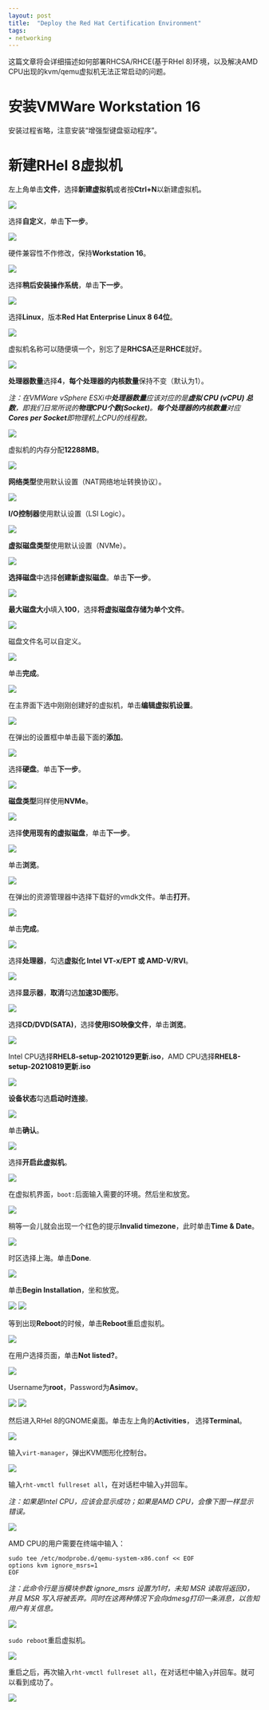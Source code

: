 ```yaml
---
layout: post
title:  "Deploy the Red Hat Certification Environment"
tags: 
- networking
---
```


这篇文章将会详细描述如何部署RHCSA/RHCE(基于RHel 8)环境，以及解决AMD CPU出现的kvm/qemu虚拟机无法正常启动的问题。

# 安装VMWare Workstation 16

安装过程省略，注意安装“增强型键盘驱动程序”。

# 新建RHel 8虚拟机

左上角单击**文件**，选择**新建虚拟机**或者按**Ctrl+N**以新建虚拟机。

![](http://icing.fun/img/post/2021/08/21/1.jpg)

选择**自定义**，单击**下一步**。

![](http://icing.fun/img/post/2021/08/21/2.jpg)

硬件兼容性不作修改，保持**Workstation 16**。

![](http://icing.fun/img/post/2021/08/21/3.jpg)

选择**稍后安装操作系统**，单击**下一步**。

![](http://icing.fun/img/post/2021/08/21/4.jpg)

选择**Linux**，版本**Red Hat Enterprise Linux 8 64位**。

![](http://icing.fun/img/post/2021/08/21/5.jpg)

虚拟机名称可以随便填一个，别忘了是**RHCSA**还是**RHCE**就好。

![](http://icing.fun/img/post/2021/08/21/6.jpg)

**处理器数量**选择**4**，**每个处理器的内核数量**保持不变（默认为1）。

*注：在VMWare vSphere ESXi中**处理器数量**应该对应的是**虚拟 CPU (vCPU)
总数**，即我们日常所说的**物理CPU个数(Socket)**。**每个处理器的内核数量**对应**Cores per Socket**即物理机上CPU的线程数。*

![](http://icing.fun/img/post/2021/08/21/7.jpg)

虚拟机的内存分配**12288MB**。

![](http://icing.fun/img/post/2021/08/21/8.jpg)

**网络类型**使用默认设置（NAT网络地址转换协议）。

![](http://icing.fun/img/post/2021/08/21/9.jpg)

**I/O控制器**使用默认设置（LSI Logic）。

![](http://icing.fun/img/post/2021/08/21/10.jpg)

**虚拟磁盘类型**使用默认设置（NVMe）。

![](http://icing.fun/img/post/2021/08/21/11.jpg)

**选择磁盘**中选择**创建新虚拟磁盘**。单击**下一步**。

![](http://icing.fun/img/post/2021/08/21/12.jpg)

**最大磁盘大小**填入**100**，选择**将虚拟磁盘存储为单个文件**。

![](http://icing.fun/img/post/2021/08/21/13.jpg)

磁盘文件名可以自定义。

![](http://icing.fun/img/post/2021/08/21/14.jpg)

单击**完成**。

![](http://icing.fun/img/post/2021/08/21/15.jpg)

在主界面下选中刚刚创建好的虚拟机，单击**编辑虚拟机设置**。

![](http://icing.fun/img/post/2021/08/21/16.jpg)

在弹出的设置框中单击最下面的**添加**。

![](http://icing.fun/img/post/2021/08/21/17.jpg)

选择**硬盘**。单击**下一步**。

![](http://icing.fun/img/post/2021/08/21/18.jpg)

**磁盘类型**同样使用**NVMe**。

![](http://icing.fun/img/post/2021/08/21/19.jpg)

选择**使用现有的虚拟磁盘**，单击**下一步**。

![](http://icing.fun/img/post/2021/08/21/20.jpg)

单击**浏览**。

![](http://icing.fun/img/post/2021/08/21/21.jpg)

在弹出的资源管理器中选择下载好的vmdk文件。单击**打开**。

![](http://icing.fun/img/post/2021/08/21/22.jpg)

单击**完成**。

![](http://icing.fun/img/post/2021/08/21/23.jpg)

选择**处理器**，勾选**虚拟化 Intel VT-x/EPT 或 AMD-V/RVI**。

![](http://icing.fun/img/post/2021/08/21/24.jpg)

选择**显示器**，**取消**勾选**加速3D图形**。

![](http://icing.fun/img/post/2021/08/21/25.jpg)

选择**CD/DVD(SATA)**，选择**使用ISO映像文件**，单击**浏览**。

![](http://icing.fun/img/post/2021/08/21/26.jpg)

Intel CPU选择**RHEL8-setup-20210129更新.iso**，AMD CPU选择**RHEL8-setup-20210819更新.iso**

![](http://icing.fun/img/post/2021/08/21/27.jpg)

**设备状态**勾选**启动时连接**。

![](http://icing.fun/img/post/2021/08/21/28.jpg)

单击**确认**。

![](http://icing.fun/img/post/2021/08/21/29.jpg)

选择**开启此虚拟机**。

![](http://icing.fun/img/post/2021/08/21/30.jpg)

在虚拟机界面，`boot:`后面输入需要的环境。然后坐和放宽。

![](http://icing.fun/img/post/2021/08/21/31.jpg)

稍等一会儿就会出现一个红色的提示**Invalid timezone**，此时单击**Time & Date**。

![](http://icing.fun/img/post/2021/08/21/32.jpg)

时区选择上海。单击**Done**.

![](http://icing.fun/img/post/2021/08/21/33.jpg)

单击**Begin Installation**，坐和放宽。

![](http://icing.fun/img/post/2021/08/21/34.jpg)
![](http://icing.fun/img/post/2021/08/21/35.jpg)

等到出现**Reboot**的时候，单击**Reboot**重启虚拟机。

![](http://icing.fun/img/post/2021/08/21/36.jpg)

在用户选择页面，单击**Not listed?**。

![](http://icing.fun/img/post/2021/08/21/37.jpg)

Username为**root**，Password为**Asimov**。

![](http://icing.fun/img/post/2021/08/21/38.jpg)
![](http://icing.fun/img/post/2021/08/21/39.jpg)

然后进入RHel 8的GNOME桌面。单击左上角的**Activities**， 选择**Terminal**。

![](http://icing.fun/img/post/2021/08/21/40.jpg)

输入`virt-manager`，弹出KVM图形化控制台。

![](http://icing.fun/img/post/2021/08/21/41.jpg)

输入`rht-vmctl fullreset all`，在对话栏中输入`y`并回车。

*注：如果是Intel CPU，应该会显示成功；如果是AMD CPU，会像下图一样显示错误。*

![](http://icing.fun/img/post/2021/08/21/42.jpg)

AMD CPU的用户需要在终端中输入：

```shell
sudo tee /etc/modprobe.d/qemu-system-x86.conf << EOF
options kvm ignore_msrs=1
EOF
```

*注：此命令行是当模块参数 ignore_msrs 设置为1时，未知 MSR 读取将返回0，并且 MSR 写入将被丢弃。同时在这两种情况下会向dmesg打印一条消息，以告知用户有关信息。*

![](http://icing.fun/img/post/2021/08/21/43.jpg)

`sudo reboot`重启虚拟机。

![](http://icing.fun/img/post/2021/08/21/44.jpg)

重启之后，再次输入`rht-vmctl fullreset all`，在对话栏中输入`y`并回车。就可以看到成功了。

![](http://icing.fun/img/post/2021/08/21/45.jpg)

